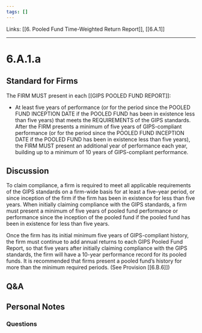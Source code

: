 ```yaml
---
tags: []
---
```

Links: [[6. Pooled Fund Time-Weighted Return Report]], [[6.A.1]]
___
# 6.A.1.a
## Standard for Firms
The FIRM MUST present in each [[GIPS POOLED FUND REPORT]]:
- At least five years of performance (or for the period since the POOLED FUND INCEPTION DATE if the POOLED FUND has been in existence less than five years) that meets the REQUIREMENTS of the GIPS standards. After the FIRM presents a minimum of five years of GIPS-compliant performance (or for the period since the POOLED FUND INCEPTION DATE if the POOLED FUND has been in existence less than five years), the FIRM MUST present an additional year of performance each year, building up to a minimum of 10 years of GIPS-compliant performance.
## Discussion
To claim compliance, a firm is required to meet all applicable requirements of the GIPS standards on a firm-wide basis for at least a five-year period, or since inception of the firm if the firm has been in existence for less than five years. When initially claiming compliance with the GIPS standards, a firm must present a minimum of five years of pooled fund performance or performance since the inception of the pooled fund if the pooled fund has been in existence for less than five years.

Once the firm has its initial minimum five years of GIPS-compliant history, the firm must continue to add annual returns to each GIPS Pooled Fund Report, so that five years after initially claiming compliance with the GIPS standards, the firm will have a 10-year performance record for its pooled funds. It is recommended that firms present a pooled fund’s history for more than the minimum required periods. (See Provision [[6.B.6]])
## Q&A

## Personal Notes

### Questions